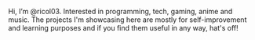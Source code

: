 Hi, I’m @ricol03. Interested in programming, tech, gaming, anime and music. The projects I'm showcasing here are mostly for self-improvement and learning purposes and if you find them useful in any way, hat's off!
